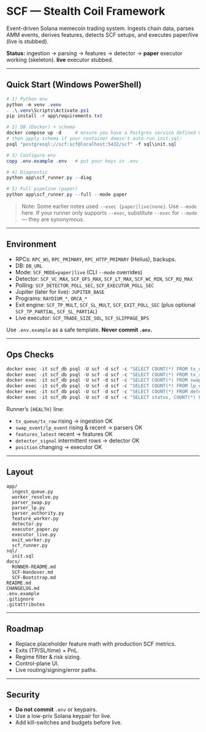 # SCF — Stealth Coil Framework

Event-driven Solana memecoin trading system. Ingests chain data, parses AMM events, derives features, detects SCF setups, and executes paper/live (live is stubbed).

**Status:** ingestion → parsing → features → detector → **paper** executor working (skeleton). **live** executor stubbed.

---

## Quick Start (Windows PowerShell)

```powershell
# 1) Python env
python -m venv .venv
. .\.venv\Scripts\Activate.ps1
pip install -r app\requirements.txt

# 2) DB (Docker) + schema
docker compose up -d     # ensure you have a Postgres service defined OR run your own container
# then apply schema if your container doesn't auto-run init.sql:
psql "postgresql://scf:scf@localhost:5432/scf" -f sql\init.sql

# 3) Configure env
copy .env.example .env   # put your keys in .env

# 4) Diagnostic
python app\scf_runner.py --diag

# 5) Full pipeline (paper)
python app\scf_runner.py --full --mode paper
```
> Note: Some earlier notes used `--exec {paper|live|none}`. Use `--mode` here. If your runner only supports `--exec`, substitute `--exec` for `--mode` — they are synonymous.

---

## Environment

- RPCs: `RPC_WS`, `RPC_PRIMARY`, `RPC_HTTP_PRIMARY` (Helius), backups.
- DB: `DB_URL`
- Mode: `SCF_MODE=paper|live` (CLI `--mode` overrides)
- Detector: `SCF_VC_MAX`, `SCF_OFS_MAX`, `SCF_LT_MAX`, `SCF_WC_MIN`, `SCF_RQ_MAX`
- Polling: `SCF_DETECTOR_POLL_SEC`, `SCF_EXECUTOR_POLL_SEC`
- Jupiter (later for live): `JUPITER_BASE`
- Programs: `RAYDIUM_*`, `ORCA_*`
- Exit engine: `SCF_TP_MULT`, `SCF_SL_MULT`, `SCF_EXIT_POLL_SEC` (plus optional `SCF_TP_PARTIAL`, `SCF_SL_PARTIAL`)
- Live executor: `SCF_TRADE_SIZE_SOL`, `SCF_SLIPPAGE_BPS`

Use `.env.example` as a safe template. **Never commit `.env`.**

---

## Ops Checks

```powershell
docker exec -it scf_db psql -U scf -d scf -c "SELECT COUNT(*) FROM tx_queue;"
docker exec -it scf_db psql -U scf -d scf -c "SELECT COUNT(*) FROM tx_raw;"
docker exec -it scf_db psql -U scf -d scf -c "SELECT COUNT(*) FROM swap_event;"
docker exec -it scf_db psql -U scf -d scf -c "SELECT COUNT(*) FROM lp_event;"
docker exec -it scf_db psql -U scf -d scf -c "SELECT COUNT(*) FROM detector_signal;"
docker exec -it scf_db psql -U scf -d scf -c "SELECT status, COUNT(*) FROM position GROUP BY status;"
```

Runner’s `[HEALTH]` line: 
- `tx_queue/tx_raw` rising → ingestion OK
- `swap_event/lp_event` rising & recent → parsers OK
- `features_latest` recent → features OK
- `detector_signal` intermittent rows → detector OK
- `position` changing → executor OK

---

## Layout

```
app/
  ingest_queue.py
  worker_resolve.py
  parser_swap.py
  parser_lp.py
  parser_authority.py
  feature_worker.py
  detector.py
  executor_paper.py
  executor_live.py
  exit_worker.py
  scf_runner.py
sql/
  init.sql
docs/
  RUNNER-README.md
  SCF-Handover.md
  SCF-Bootstrap.md
README.md
CHANGELOG.md
.env.example
.gitignore
.gitattributes
```

---

## Roadmap

- Replace placeholder feature math with production SCF metrics.
- Exits (TP/SL/time) + PnL.
- Regime filter & risk sizing.
- Control-plane UI.
- Live routing/signing/error paths.

---

## Security

- **Do not commit** `.env` or keypairs.
- Use a low-priv Solana keypair for live.
- Add kill-switches and budgets before live.